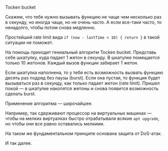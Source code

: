 Tocken bucket

Скажем, что тебе нужно вызывать функцию не чаще чем несколько раз в секунду, но иногда чаще, но не очень часто. А если все-таки часто, то ненадолго, чтобы потом снова медленно.

Простейший rate limit вида ```if (now - lastTime < 10) { return }``` в такой ситуации не поможет.

На помощь приходит гениальный алгоритм Tocken bucket. Представь себе шкатулку, куда падает 1 жетон в секунду. В шкатулке помещается только 10 жетонов. Каждый вызов функции забирает 1 жетон.

Если шкатулка наполнена, то у тебя есть возможность вызвать функцию десять раз подряд без паузы (burst). Если она пустая, то функция будет вызываться раз в секунду, как только падает жетон (rate limit). Пришел покой — в шкатулке накопятся жетоны и снова появится возможность сделать burst.

Применение алгоритма — широчайшее.

Например, так сдерживают процессор на виртуальных машинах — чтобы на мелких виртуалках быстро отрабатывали всякие ```apt upgrade```, но чтобы они все равно оставались мелкими.

На таком же фундаментальном принципе основана защита от DoS-атак.

И так далее.
